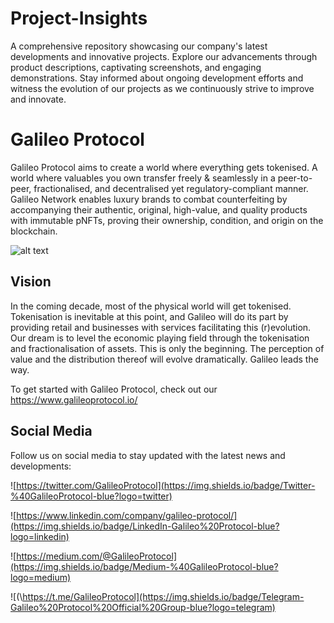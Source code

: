 # Project-Insights

A comprehensive repository showcasing our company's latest developments and innovative projects. Explore our advancements through product descriptions, captivating screenshots, and engaging demonstrations. Stay informed about ongoing development efforts and witness the evolution of our projects as we continuously strive to improve and innovate.


# Galileo Protocol

Galileo Protocol aims to create a world where everything gets tokenised. A world where valuables you own transfer freely & seamlessly in a peer-to-peer, fractionalised, and decentralised yet regulatory-compliant manner.
Galileo Network enables luxury brands to combat counterfeiting by accompanying their authentic, original, high-value, and quality products with immutable pNFTs, proving their ownership, condition, and origin on the blockchain.  



  ![alt text](https://demo.galileoprotocol.io/static/media/galileo.0c691f45.png)



## Vision

In the coming decade, most of the physical world will get tokenised. Tokenisation is inevitable at this point, and Galileo will do its part by providing retail and businesses with services facilitating this (r)evolution.
Our dream is to level the economic playing field through the tokenisation and fractionalisation of assets. This is only the beginning. The perception of value and the distribution thereof will evolve dramatically. Galileo leads the way.

To get started with Galileo Protocol, check out our https://www.galileoprotocol.io/
 
 
## Social Media

Follow us on social media to stay updated with the latest news and developments:

![https://twitter.com/GalileoProtocol](https://img.shields.io/badge/Twitter-%40GalileoProtocol-blue?logo=twitter)

![https://www.linkedin.com/company/galileo-protocol/](https://img.shields.io/badge/LinkedIn-Galileo%20Protocol-blue?logo=linkedin)

![https://medium.com/@GalileoProtocol](https://img.shields.io/badge/Medium-%40GalileoProtocol-blue?logo=medium)

![(\https://t.me/GalileoProtocol](https://img.shields.io/badge/Telegram-Galileo%20Protocol%20Official%20Group-blue?logo=telegram)

